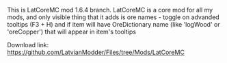This is LatCoreMC mod 1.6.4 branch.
LatCoreMC is a core mod for all my mods, and only visible thing that
it adds is ore names - toggle on advanded tooltips (F3 + H) and if
item will have OreDictionary name (like 'logWood' or 'oreCopper')
that will appear in item's tooltips

Download link:
https://github.com/LatvianModder/Files/tree/Mods/LatCoreMC